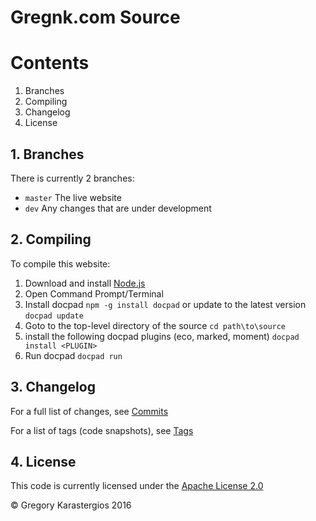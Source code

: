 # Gregnk.com Source

# Contents

1. Branches
2. Compiling
3. Changelog
4. License

## 1. Branches

There is currently 2 branches:

* `master` The live website
* `dev` Any changes that are under development

## 2. Compiling

To compile this website:

1. Download and install [Node.js](http://nodejs.org)
2. Open Command Prompt/Terminal
3. Install docpad `npm -g install docpad` or update to the latest version `docpad update`
4. Goto to the top-level directory of the source `cd path\to\source`
5. install the following docpad plugins (eco, marked, moment) `docpad install <PLUGIN>`
6. Run docpad `docpad run`

## 3. Changelog

For a full list of changes, see [Commits](https://github.com/gregnk/website/commits/master)

For a list of tags (code snapshots), see [Tags](https://github.com/gregnk/website/tags)

## 4. License

This code is currently licensed under the [Apache License 2.0](http://www.apache.org/licenses/LICENSE-2.0.html)


&copy; Gregory Karastergios 2016